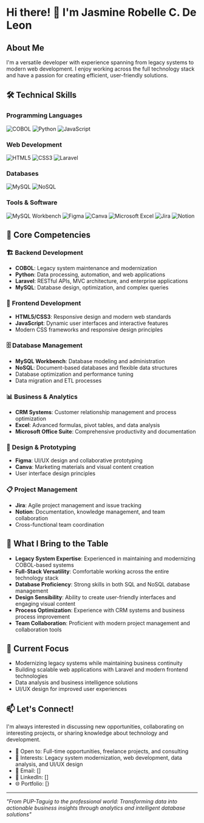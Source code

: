 # Hi there! 👋 I'm Jasmine Robelle C. De Leon

## About Me
I'm a versatile developer with experience spanning from legacy systems to modern web development. I enjoy working across the full technology stack and have a passion for creating efficient, user-friendly solutions.

## 🛠️ Technical Skills

### Programming Languages
![COBOL](https://img.shields.io/badge/COBOL-005CA5?style=for-the-badge&logo=cobol&logoColor=white)
![Python](https://img.shields.io/badge/Python-3776AB?style=for-the-badge&logo=python&logoColor=white)
![JavaScript](https://img.shields.io/badge/JavaScript-F7DF1E?style=for-the-badge&logo=javascript&logoColor=black)

### Web Development
![HTML5](https://img.shields.io/badge/HTML5-E34F26?style=for-the-badge&logo=html5&logoColor=white)
![CSS3](https://img.shields.io/badge/CSS3-1572B6?style=for-the-badge&logo=css3&logoColor=white)
![Laravel](https://img.shields.io/badge/Laravel-FF2D20?style=for-the-badge&logo=laravel&logoColor=white)

### Databases
![MySQL](https://img.shields.io/badge/MySQL-4479A1?style=for-the-badge&logo=mysql&logoColor=white)
![NoSQL](https://img.shields.io/badge/NoSQL-4DB33D?style=for-the-badge&logo=mongodb&logoColor=white)

### Tools & Software
![MySQL Workbench](https://img.shields.io/badge/MySQL_Workbench-4479A1?style=for-the-badge&logo=mysql&logoColor=white)
![Figma](https://img.shields.io/badge/Figma-F24E1E?style=for-the-badge&logo=figma&logoColor=white)
![Canva](https://img.shields.io/badge/Canva-00C4CC?style=for-the-badge&logo=canva&logoColor=white)
![Microsoft Excel](https://img.shields.io/badge/Microsoft_Excel-217346?style=for-the-badge&logo=microsoft-excel&logoColor=white)
![Jira](https://img.shields.io/badge/Jira-0052CC?style=for-the-badge&logo=jira&logoColor=white)
![Notion](https://img.shields.io/badge/Notion-000000?style=for-the-badge&logo=notion&logoColor=white)

## 💼 Core Competencies

### 🏗️ **Backend Development**
- **COBOL**: Legacy system maintenance and modernization
- **Python**: Data processing, automation, and web applications
- **Laravel**: RESTful APIs, MVC architecture, and enterprise applications
- **MySQL**: Database design, optimization, and complex queries

### 🎨 **Frontend Development**
- **HTML5/CSS3**: Responsive design and modern web standards
- **JavaScript**: Dynamic user interfaces and interactive features
- Modern CSS frameworks and responsive design principles

### 🗄️ **Database Management**
- **MySQL Workbench**: Database modeling and administration
- **NoSQL**: Document-based databases and flexible data structures
- Database optimization and performance tuning
- Data migration and ETL processes

### 📊 **Business & Analytics**
- **CRM Systems**: Customer relationship management and process optimization
- **Excel**: Advanced formulas, pivot tables, and data analysis
- **Microsoft Office Suite**: Comprehensive productivity and documentation

### 🎨 **Design & Prototyping**
- **Figma**: UI/UX design and collaborative prototyping
- **Canva**: Marketing materials and visual content creation
- User interface design principles

### 📋 **Project Management**
- **Jira**: Agile project management and issue tracking
- **Notion**: Documentation, knowledge management, and team collaboration
- Cross-functional team coordination

## 🌟 What I Bring to the Table

- **Legacy System Expertise**: Experienced in maintaining and modernizing COBOL-based systems
- **Full-Stack Versatility**: Comfortable working across the entire technology stack
- **Database Proficiency**: Strong skills in both SQL and NoSQL database management
- **Design Sensibility**: Ability to create user-friendly interfaces and engaging visual content
- **Process Optimization**: Experience with CRM systems and business process improvement
- **Team Collaboration**: Proficient with modern project management and collaboration tools

## 🔧 Current Focus
- Modernizing legacy systems while maintaining business continuity
- Building scalable web applications with Laravel and modern frontend technologies
- Data analysis and business intelligence solutions
- UI/UX design for improved user experiences

## 📫 Let's Connect!

I'm always interested in discussing new opportunities, collaborating on interesting projects, or sharing knowledge about technology and development.

- 💼 Open to: Full-time opportunities, freelance projects, and consulting
- 🎯 Interests: Legacy system modernization, web development, data analysis, and UI/UX design
- 📧 Email: []
- 💼 LinkedIn: []
- 🌐 Portfolio: [}

---

*"From PUP-Taguig to the professional world: Transforming data into actionable business insights through analytics and intelligent database solutions"*
